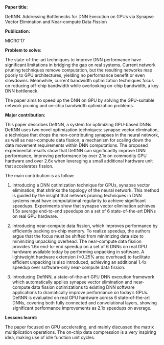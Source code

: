 **Paper title:**

DeftNN: Addressing Bottlenecks for DNN Execution on GPUs via Synapse Vector
Elimination and Near-compute Data Fission

**Publication:**

MICRO’17

**Problem to solve:**

The state-of-the-art techniques to improve DNN performance have significant
limitations in bridging the gap on real systems. Current network pruning
techniques remove computation, but the resulting networks map poorly to GPU
architectures, yielding no performance benefit or even slowdowns. Meanwhile,
current bandwidth optimization techniques focus on reducing off-chip bandwidth
while overlooking on-chip bandwidth, a key DNN bottleneck.

The paper aims to speed up the DNN on GPU by solving the GPU-suitable network
pruning and on-chip bandwidth optimization problems.

**Major contribution:**

This paper describes DeftNN, a system for optimizing GPU-based DNNs. DeftNN uses
two novel optimization techniques: synapse vector elimination, a technique that
drops the non-contributing synapses in the neural network, as well as
near-compute data fission, a mechanism for scaling down the data movement
requirements within DNN computations. The proposed experimental results show
that DeftNN can significantly improve DNN performance, improving performance by
over 2.1x on commodity GPU hardware and over 2.6x when leveraging a small
additional hardware unit that accelerates fission.

The main contribution is as follow:

1.  Introducing a DNN optimization technique for GPUs, synapse vector
    elimination, that shrinks the topology of the neural network. This method is
    guided by the insight that network pruning techniques in DNN systems must
    have computational regularity to achieve significant speedups. Experiments
    show that synapse vector elimination achieves 1.5x average end-to-end
    speedups on a set of 6 state-of-the-art DNNs on real GPU hardware.

2.  Introducing near-compute data fission, which improves performance by
    efficiently packing on-chip memory. To realize speedup, the authors argue
    that the focus must be shifted from minimizing data size to minimizing
    unpacking overhead. The near-compute data fission provides 1.6x end-to-end
    speedup on a set of 6 DNNs on real GPU hardware available today by
    performing unpacking in software. A lightweight hardware extension (\<0.25%
    area overhead) to facilitate efficient unpacking is also introduced,
    achieving an additional 1.4x speedup over software-only near-compute data
    fission.

3.  Introducing DeftNN, a state-of-the-art GPU DNN execution framework which
    automatically applies synapse vector elimination and near-compute data
    fission optimizations to existing DNN software applications to dramatically
    improve performance on today’s GPUs. DeftNN is evaluated on real GPU
    hardware across 6 state-of-the-art DNNs, covering both fully connected and
    convolutional layers, showing significant performance improvements as 2.1x
    speedups on average.

**Lessons learnt:**

The paper focused on GPU accelerating, and mainly discussed the matrix
multiplication operations. The on-chip data compression is a very inspiring
idea, making use of idle function unit cycles.
